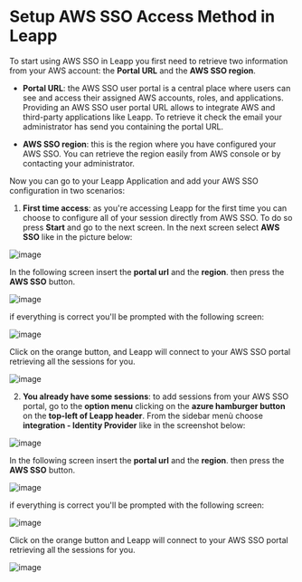 # Setup AWS SSO Access Method in Leapp

To start using AWS SSO in Leapp you first need to retrieve two information from your AWS account:
the **Portal URL** and the **AWS SSO region**.

- **Portal URL**: the AWS SSO user portal is a central place where users can see and access their
  assigned AWS accounts, roles, and applications. Providing an AWS SSO user portal URL allows to
  integrate AWS and third-party applications like Leapp.
  To retrieve it check the email your administrator has send you containing the portal URL.

- **AWS SSO region**: this is the region where you have configured your AWS SSO.
  You can retrieve the region easily from AWS console or by contacting your administrator.

Now you can go to your Leapp Application and add your AWS SSO configuration in two scenarios:

1) **First time access**: as you're accessing Leapp for the first time you can choose to
   configure all of your session directly from AWS SSO. To do so press **Start** and go to the next screen.
   In the next screen select **AWS SSO** like in the picture below:

![image](../../../images/tutorials/aws/aws_sso/SETUP_IN_LEAPP_1.png)

In the following screen insert the **portal url** and the **region**. then press the **AWS SSO** button.

![image](../../../images/tutorials/aws/aws_sso/SETUP_IN_LEAPP_2.png)

if everything is correct you'll be prompted with the following screen:

![image](../../../images/tutorials/aws/aws_sso/SETUP_IN_LEAPP_3.png)

Click on the orange button, and Leapp will connect to your AWS SSO portal retrieving all the sessions for you.

![image](../../../images/tutorials/aws/aws_sso/SETUP_IN_LEAPP_4.png)

2) **You already have some sessions**: to add sessions from your AWS SSO portal, go to the **option menu** clicking on the **azure hamburger button** on the **top-left of Leapp header**.
   From the sidebar menù choose **integration - Identity Provider** like in the screenshot below:

![image](../../../images/tutorials/aws/aws_sso/SETUP_IN_LEAPP_5.png)

In the following screen insert the **portal url** and the **region**. then press the **AWS SSO** button.

![image](../../../images/tutorials/aws/aws_sso/SETUP_IN_LEAPP_6.png)

if everything is correct you'll be prompted with the following screen:

![image](../../../images/tutorials/aws/aws_sso/SETUP_IN_LEAPP_7.png)

Click on the orange button and Leapp will connect to your AWS SSO portal retrieving all the sessions for you.

![image](../../../images/tutorials/aws/aws_sso/SETUP_IN_LEAPP_8.png)
